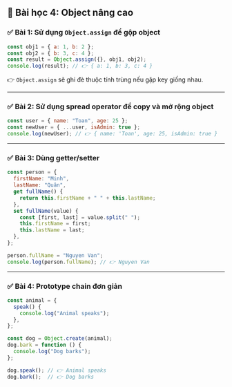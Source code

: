 ## 🧠 Bài học 4: Object nâng cao

### ✅ Bài 1: Sử dụng `Object.assign` để gộp object
```js
const obj1 = { a: 1, b: 2 };
const obj2 = { b: 3, c: 4 };
const result = Object.assign({}, obj1, obj2);
console.log(result); // 👉 { a: 1, b: 3, c: 4 }
```
👉 `Object.assign` sẽ ghi đè thuộc tính trùng nếu gặp key giống nhau.

---

### ✅ Bài 2: Sử dụng spread operator để copy và mở rộng object
```js
const user = { name: "Toan", age: 25 };
const newUser = { ...user, isAdmin: true };
console.log(newUser); // 👉 { name: 'Toan', age: 25, isAdmin: true }
```

---

### ✅ Bài 3: Dùng getter/setter
```js
const person = {
  firstName: "Minh",
  lastName: "Quân",
  get fullName() {
    return this.firstName + " " + this.lastName;
  },
  set fullName(value) {
    const [first, last] = value.split(" ");
    this.firstName = first;
    this.lastName = last;
  },
};

person.fullName = "Nguyen Van";
console.log(person.fullName); // 👉 Nguyen Van
```

---

### ✅ Bài 4: Prototype chain đơn giản
```js
const animal = {
  speak() {
    console.log("Animal speaks");
  },
};

const dog = Object.create(animal);
dog.bark = function () {
  console.log("Dog barks");
};

dog.speak(); // 👉 Animal speaks
dog.bark();  // 👉 Dog barks
```
